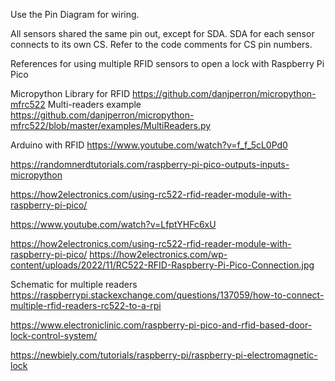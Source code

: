 Use the Pin Diagram for wiring.

All sensors shared the same pin out, except for SDA. SDA for each sensor connects to its own CS. Refer to the code comments for CS pin numbers.


References for using multiple RFID sensors to open a lock with Raspberry Pi Pico

Micropython Library for RFID
https://github.com/danjperron/micropython-mfrc522
  Multi-readers example
  https://github.com/danjperron/micropython-mfrc522/blob/master/examples/MultiReaders.py
  
  Arduino with RFID
  https://www.youtube.com/watch?v=f_f_5cL0Pd0
  
  
  https://randomnerdtutorials.com/raspberry-pi-pico-outputs-inputs-micropython
  
  https://how2electronics.com/using-rc522-rfid-reader-module-with-raspberry-pi-pico/
  
  https://www.youtube.com/watch?v=LfptYHFc6xU
  
  https://how2electronics.com/using-rc522-rfid-reader-module-with-raspberry-pi-pico/
  https://how2electronics.com/wp-content/uploads/2022/11/RC522-RFID-Raspberry-Pi-Pico-Connection.jpg
  
  Schematic for multiple readers
  https://raspberrypi.stackexchange.com/questions/137059/how-to-connect-multiple-rfid-readers-rc522-to-a-rpi
  
  https://www.electroniclinic.com/raspberry-pi-pico-and-rfid-based-door-lock-control-system/
  
  https://newbiely.com/tutorials/raspberry-pi/raspberry-pi-electromagnetic-lock